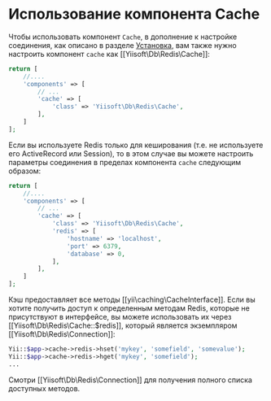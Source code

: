Использование компонента Cache
==============================

Чтобы использовать компонент `Cache`, в дополнение к настройке соединения, как описано в разделе [Установка](installation.md), вам также нужно настроить компонент `cache` как [[Yiisoft\Db\Redis\Cache]]:

```php
return [
    //....
    'components' => [
        // ...
        'cache' => [
            'class' => 'Yiisoft\Db\Redis\Cache',
        ],
    ]
];
```

Если вы используете Redis только для кеширования (т.е. не используете его ActiveRecord или Session), то в этом случае вы можете настроить параметры соединения в пределах компонента `cache` следующим образом:

```php
return [
    //....
    'components' => [
        // ...
        'cache' => [
            'class' => 'Yiisoft\Db\Redis\Cache',
            'redis' => [
                'hostname' => 'localhost',
                'port' => 6379,
                'database' => 0,
            ],
        ],
    ]
];
```

Кэш предоставляет все методы [[yii\caching\CacheInterface]]. Если вы хотите получить доступ к определенным методам Redis, которые не присутствуют в интерфейсе, вы можете использовать их через [[Yiisoft\Db\Redis\Cache::$redis]], который является экземпляром [[Yiisoft\Db\Redis\Connection]]:

```php
Yii::$app->cache->redis->hset('mykey', 'somefield', 'somevalue');
Yii::$app->cache->redis->hget('mykey', 'somefield');
...
```

Смотри [[Yiisoft\Db\Redis\Connection]] для получения полного списка доступных методов.
